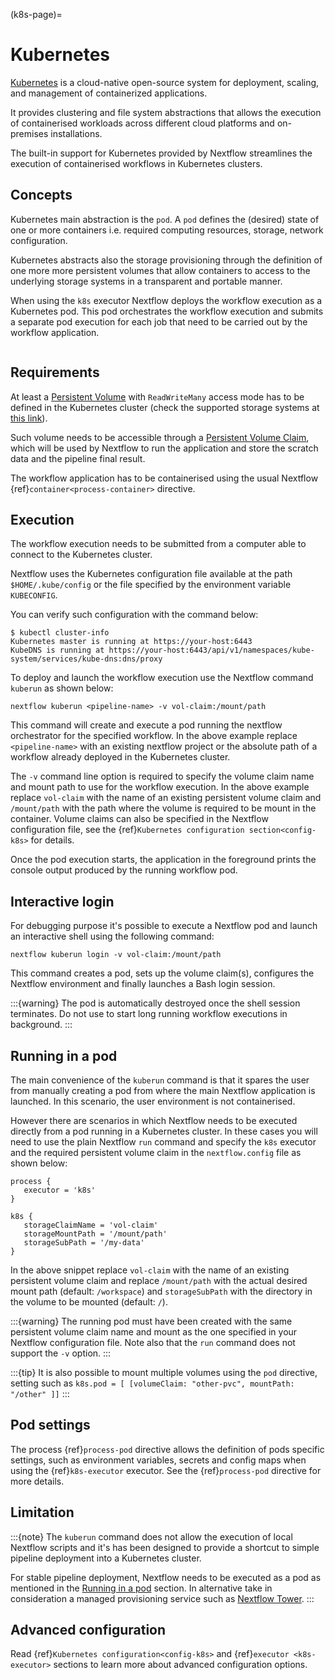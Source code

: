 (k8s-page)=

# Kubernetes

[Kubernetes](https://kubernetes.io/) is a cloud-native open-source system for deployment, scaling, and management of
containerized applications.

It provides clustering and file system abstractions that allows the execution of containerised workloads across
different cloud platforms and on-premises installations.

The built-in support for Kubernetes provided by Nextflow streamlines the execution of containerised workflows in
Kubernetes clusters.

## Concepts

Kubernetes main abstraction is the `pod`. A `pod` defines the (desired) state of one or more containers i.e. required
computing resources, storage, network configuration.

Kubernetes abstracts also the storage provisioning through the definition of one more more persistent volumes that
allow containers to access to the underlying storage systems in a transparent and portable manner.

When using the `k8s` executor Nextflow deploys the workflow execution as a Kubernetes pod. This pod orchestrates
the workflow execution and submits a separate pod execution for each job that need to be carried out by the workflow
application.

```{image} images/nextflow-k8s-min.png
```

## Requirements

At least a [Persistent Volume](https://kubernetes.io/docs/concepts/storage/persistent-volumes/#persistent-volumes) with
`ReadWriteMany` access mode has to be defined in the Kubernetes cluster (check the supported storage systems
at [this link](https://kubernetes.io/docs/concepts/storage/persistent-volumes/#access-modes)).

Such volume needs to be accessible through a
[Persistent Volume Claim](https://kubernetes.io/docs/concepts/storage/persistent-volumes/#persistentvolumeclaims), which
will be used by Nextflow to run the application and store the scratch data and the pipeline final result.

The workflow application has to be containerised using the usual Nextflow {ref}`container<process-container>` directive.

## Execution

The workflow execution needs to be submitted from a computer able to connect to the Kubernetes cluster.

Nextflow uses the Kubernetes configuration file available at the path `$HOME/.kube/config` or the file specified
by the environment variable `KUBECONFIG`.

You can verify such configuration with the command below:

```
$ kubectl cluster-info
Kubernetes master is running at https://your-host:6443
KubeDNS is running at https://your-host:6443/api/v1/namespaces/kube-system/services/kube-dns:dns/proxy
```

To deploy and launch the workflow execution use the Nextflow command `kuberun` as shown below:

```
nextflow kuberun <pipeline-name> -v vol-claim:/mount/path
```

This command will create and execute a pod running the nextflow orchestrator for the specified workflow.
In the above example replace `<pipeline-name>` with an existing nextflow project or the absolute path
of a workflow already deployed in the Kubernetes cluster.

The `-v` command line option is required to specify the volume claim name and mount path to use for the workflow
execution. In the above example replace `vol-claim` with the name of an existing persistent volume claim and
`/mount/path` with the path where the volume is required to be mount in the container. Volume claims can also be
specified in the Nextflow configuration file, see the {ref}`Kubernetes configuration section<config-k8s>` for details.

Once the pod execution starts, the application in the foreground prints the console output produced by the running
workflow pod.

## Interactive login

For debugging purpose it's possible to execute a Nextflow pod and launch an interactive shell using the following command:

```
nextflow kuberun login -v vol-claim:/mount/path
```

This command creates a pod, sets up the volume claim(s), configures the Nextflow environment and finally launches a Bash
login session.

:::{warning}
The pod is automatically destroyed once the shell session terminates. Do not use to start long running
workflow executions in background.
:::

## Running in a pod

The main convenience of the `kuberun` command is that it spares the user from manually creating a pod from
where the main Nextflow application is launched. In this scenario, the user environment is not containerised.

However there are scenarios in which Nextflow needs to be executed directly from a pod running in a
Kubernetes cluster. In these cases you will need to use the plain Nextflow `run` command and specify
the `k8s` executor and the required persistent volume claim in the `nextflow.config` file as shown below:

```
process {
   executor = 'k8s'
}

k8s {
   storageClaimName = 'vol-claim'
   storageMountPath = '/mount/path'
   storageSubPath = '/my-data'
}
```

In the above snippet replace `vol-claim` with the name of an existing persistent volume claim and replace
`/mount/path` with the actual desired mount path (default: `/workspace`) and `storageSubPath`
with the directory in the volume to be mounted (default: `/`).

:::{warning}
The running pod must have been created with the same persistent volume claim name and mount as the
one specified in your Nextflow configuration file.
Note also that the `run` command does not support the `-v` option.
:::

:::{tip}
It is also possible to mount multiple volumes using the `pod` directive, setting such as `k8s.pod = [ [volumeClaim: "other-pvc", mountPath: "/other" ]]`
:::

## Pod settings

The process {ref}`process-pod` directive allows the definition of pods specific settings, such as environment variables,
secrets and config maps when using the {ref}`k8s-executor` executor. See the {ref}`process-pod` directive for more details.

## Limitation

:::{note}
The `kuberun` command does not allow the execution of local Nextflow scripts and it's has been designed to
provide a shortcut to simple pipeline deployment into a Kubernetes cluster.

For stable pipeline deployment, Nextflow needs to be executed as a pod as mentioned in the [Running in a pod](#running-in-a-pod) section.
In alternative take in consideration a managed provisioning service such as [Nextflow Tower](https://tower.nf).
:::

## Advanced configuration

Read {ref}`Kubernetes configuration<config-k8s>` and {ref}`executor <k8s-executor>` sections to learn more
about advanced configuration options.
